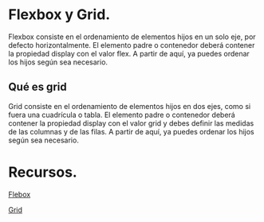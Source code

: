 # Flexbox y Grid.

Flexbox consiste en el ordenamiento de elementos hijos en un solo eje, por defecto horizontalmente. El elemento padre o contenedor deberá contener la propiedad display con el valor flex. A partir de aquí, ya puedes ordenar los hijos según sea necesario.

## Qué es grid
Grid consiste en el ordenamiento de elementos hijos en dos ejes, como si fuera una cuadrícula o tabla. El elemento padre o contenedor deberá contener la propiedad display con el valor grid y debes definir las medidas de las columnas y de las filas. A partir de aquí, ya puedes ordenar los hijos según sea necesario.

# Recursos.

[Flebox]("https://css-tricks.com/snippets/css/a-guide-to-flexbox/")

[Grid]("https://css-tricks.com/snippets/css/complete-guide-grid/")